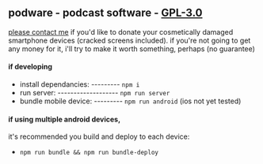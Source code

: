 ## podware - podcast software - [GPL-3.0](https://github.com/ddaaggeett/podware/blob/master/LICENSE)

[please contact me](http://ddaaggeett.xyz) if you'd like to donate your cosmetically damaged smartphone devices (cracked screens included). if you're not going to get any money for it, i'll try to make it worth something, perhaps (no guarantee)

#### if developing

- install dependancies: --------- `npm i`
- run server: ------------------- `npm run server`
- bundle mobile device: --------- `npm run android` (ios not yet tested)

#### if using multiple android devices,

it's recommended you build and deploy to each device:

- `npm run bundle && npm run bundle-deploy`
